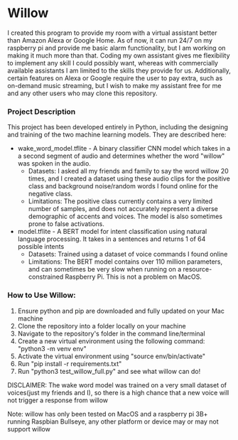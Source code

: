# Willow

I created this program to provide my room with a virtual assistant better than Amazon Alexa or Google Home. As of now, it can run 24/7 on my raspberry pi and provide me basic alarm functionality, but I am working on making it much more than that. Coding my own assistant gives me flexibility to implement any skill I could possibly want, whereas with commercially available assistants I am limited to the skills they provide for us. Additionally, certain features on Alexa or Google require the user to pay extra, such as on-demand music streaming, but I wish to make my assistant free for me and any other users who may clone this repository.

### Project Description

This project has been developed entirely in Python, including the designing and training of the two machine learning models. They are described here: 
 * wake_word_model.tflite - A binary classifier CNN model which takes in a a second segment of audio and determines whether the word "willow" was spoken in the audio.
    * Datasets: I asked all my friends and family to say the word willow 20 times, and I created a dataset using these audio clips for the positive class and background noise/random words I found online for the negative class.
    * Limitations: The positive class currently contains a very limited number of samples, and does not accurately represent a diverse demographic of accents and voices. The model is also sometimes prone to false activations.
* model.tflite - A BERT model for intent classification using natural language processing. It takes in a sentences and returns 1 of 64 possible intents
    * Datasets: Trained using a dataset of voice commands I found online
    * Limitations: The BERT model contains over 110 million parameters, and can sometimes be very slow when running on a resource-constrained Raspberry Pi. This is not a problem on MacOS.

### How to Use Willow:

1. Ensure python and pip are downloaded and fully updated on your Mac machine
2. Clone the repository into a folder locally on your machine
3. Navigate to the repository's folder in the command line/terminal
4. Create a new virtual environment using the following command: "python3 -m venv env"
5. Activate the virtual environment using "source env/bin/activate"
6. Run "pip install -r requirements.txt"
7. Run "python3 test_willow_full.py" and see what willow can do!

DISCLAIMER: The wake word model was trained on a very small dataset of voices(just my friends and I), so there is a high chance that a new voice will not trigger a response from willow

Note: willow has only been tested on MacOS and a raspberry pi 3B+ running Raspbian Bullseye, any other platform or device may or may not support willow
